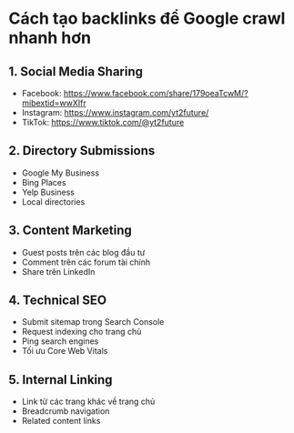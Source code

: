 # Cách tạo backlinks để Google crawl nhanh hơn

## 1. Social Media Sharing
- Facebook: https://www.facebook.com/share/179oeaTcwM/?mibextid=wwXIfr
- Instagram: https://www.instagram.com/yt2future/
- TikTok: https://www.tiktok.com/@yt2future

## 2. Directory Submissions
- Google My Business
- Bing Places
- Yelp Business
- Local directories

## 3. Content Marketing
- Guest posts trên các blog đầu tư
- Comment trên các forum tài chính
- Share trên LinkedIn

## 4. Technical SEO
- Submit sitemap trong Search Console
- Request indexing cho trang chủ
- Ping search engines
- Tối ưu Core Web Vitals

## 5. Internal Linking
- Link từ các trang khác về trang chủ
- Breadcrumb navigation
- Related content links
